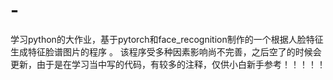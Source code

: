 # -
学习python的大作业，基于pytorch和face_recognition制作的一个根据人脸特征生成特征脸谱图片的程序 。
该程序受多种因素影响尚不完善，之后空了的时候会更新，由于是在学习当中写的代码，有较多的注释，仅供小白新手参考！！！！！
